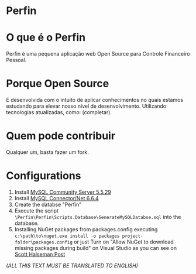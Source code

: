 Perfin
======

O que é o Perfin
================
Perfin é uma pequena aplicação web Open Source para Controle Financeiro Pessoal.


Porque Open Source
==================
E desenvolvida com  o intuito de aplicar conhecimentos no quais estamos estudando para elevar nosso nível de desenvolvimento. Utilizando tecnologias atualizadas, como: (completar).


Quem pode contribuir
====================
Qualquer um, basta fazer um fork.


Configurations
=============

1. Install [MySQL Community Server 5.5.29](http:// "http://www.mysql.com/downloads/mysql/")
2. Install [MySQL Connector/Net 6.6.4](http://www.mysql.com/downloads/connector/net/)
3. Create the databse "Perfin"
4. Execute the script `\Perfin\Perfin\Scripts.Database\GenerateMySQLDatabse.sql` into the database.
5. Installing NuGet packages from packages.config executing `c:\path\to\nuget.exe install -o packages project-folder\packages.config` or just Turn on "Allow NuGet to download missing packages during build" on Visual Studio as you can see on [Scott Halseman Post](http://www.hanselman.com/blog/NuGet20NETPackageManagerReleasedGOUPGRADENOWAndHeresWhy.aspx)

*(ALL THIS TEXT MUST BE TRANSLATED TO ENGLISH)*